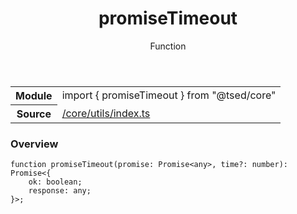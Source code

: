 
<header class="symbol-info-header"><h1 id="promisetimeout">promiseTimeout</h1><label class="symbol-info-type-label function">Function</label></header>
<!-- summary -->
<section class="symbol-info"><table class="is-full-width"><tbody><tr><th>Module</th><td><div class="lang-typescript"><span class="token keyword">import</span> { promiseTimeout }&nbsp;<span class="token keyword">from</span>&nbsp;<span class="token string">"@tsed/core"</span></div></td></tr><tr><th>Source</th><td><a href="https://github.com/Romakita/ts-express-decorators/blob/v4.14.4/src//core/utils/index.ts#L0-L0">/core/utils/index.ts</a></td></tr></tbody></table></section>
<!-- overview -->


### Overview


<pre><code class="typescript-lang ">function <span class="token function">promiseTimeout</span><span class="token punctuation">(</span>promise<span class="token punctuation">:</span> Promise<<span class="token keyword">any</span>><span class="token punctuation">,</span> time?<span class="token punctuation">:</span> <span class="token keyword">number</span><span class="token punctuation">)</span><span class="token punctuation">:</span> Promise<<span class="token punctuation">{</span>
    ok<span class="token punctuation">:</span> <span class="token keyword">boolean</span><span class="token punctuation">;</span>
    response<span class="token punctuation">:</span> <span class="token keyword">any</span><span class="token punctuation">;</span>
<span class="token punctuation">}</span>><span class="token punctuation">;</span>
</code></pre>


<!-- Parameters -->

<!-- Description -->

<!-- Members -->


